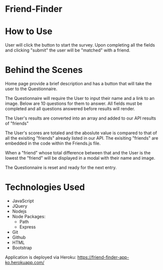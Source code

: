 # Friend-Finder

# How to Use
User will click the button to start the survey. Upon completing all the fields and clicking "submit" the user will be "matched" with a friend.

# Behind the Scenes 
Home page provide a brief description and has a button that will take the user to the Questionnaire.

The Questionnaire will require the User to input their name and a link to an image. Below are 10 questions for them to answer. All fields must be completed and all questions answered before results will render.

The User's results are converted into an array and added to our API results of "friends"

The User's scores are totaled and the aboslute value is compared to that of all the exisiting "friends" already listed in our API. The exisiting "friends" are embedded in the code within the Friends.js file.

When a "friend" whose total difference between that and the User is the lowest the "friend" will be displayed in a modal with their name and image.

The Questionnaire is reset and ready for the next entry.


# Technologies Used
* JavaScript
* JQuery
* Nodejs
* Node Packages:
    * Path
    * Express
* Git 
* Github
* HTML
* Bootstrap

Application is deployed via Heroku: https://friend-finder-app-ko.herokuapp.com/
